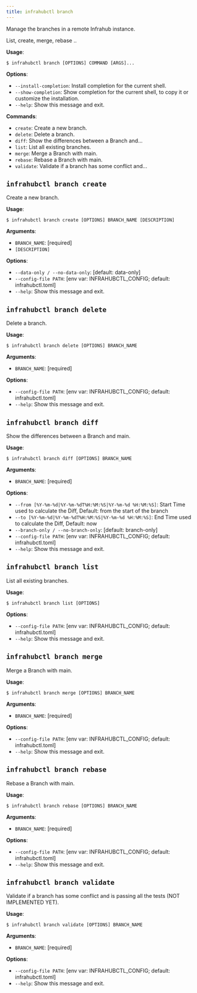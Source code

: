 ```yaml
---
title: infrahubctl branch
---
```


Manage the branches in a remote Infrahub instance.

List, create, merge, rebase ..

**Usage**:

```console
$ infrahubctl branch [OPTIONS] COMMAND [ARGS]...
```

**Options**:

* `--install-completion`: Install completion for the current shell.
* `--show-completion`: Show completion for the current shell, to copy it or customize the installation.
* `--help`: Show this message and exit.

**Commands**:

* `create`: Create a new branch.
* `delete`: Delete a branch.
* `diff`: Show the differences between a Branch and...
* `list`: List all existing branches.
* `merge`: Merge a Branch with main.
* `rebase`: Rebase a Branch with main.
* `validate`: Validate if a branch has some conflict and...

## `infrahubctl branch create`

Create a new branch.

**Usage**:

```console
$ infrahubctl branch create [OPTIONS] BRANCH_NAME [DESCRIPTION]
```

**Arguments**:

* `BRANCH_NAME`: [required]
* `[DESCRIPTION]`

**Options**:

* `--data-only / --no-data-only`: [default: data-only]
* `--config-file PATH`: [env var: INFRAHUBCTL_CONFIG; default: infrahubctl.toml]
* `--help`: Show this message and exit.

## `infrahubctl branch delete`

Delete a branch.

**Usage**:

```console
$ infrahubctl branch delete [OPTIONS] BRANCH_NAME
```

**Arguments**:

* `BRANCH_NAME`: [required]

**Options**:

* `--config-file PATH`: [env var: INFRAHUBCTL_CONFIG; default: infrahubctl.toml]
* `--help`: Show this message and exit.

## `infrahubctl branch diff`

Show the differences between a Branch and main.

**Usage**:

```console
$ infrahubctl branch diff [OPTIONS] BRANCH_NAME
```

**Arguments**:

* `BRANCH_NAME`: [required]

**Options**:

* `--from [%Y-%m-%d|%Y-%m-%dT%H:%M:%S|%Y-%m-%d %H:%M:%S]`: Start Time used to calculate the Diff, Default: from the start of the branch
* `--to [%Y-%m-%d|%Y-%m-%dT%H:%M:%S|%Y-%m-%d %H:%M:%S]`: End Time used to calculate the Diff, Default: now
* `--branch-only / --no-branch-only`: [default: branch-only]
* `--config-file PATH`: [env var: INFRAHUBCTL_CONFIG; default: infrahubctl.toml]
* `--help`: Show this message and exit.

## `infrahubctl branch list`

List all existing branches.

**Usage**:

```console
$ infrahubctl branch list [OPTIONS]
```

**Options**:

* `--config-file PATH`: [env var: INFRAHUBCTL_CONFIG; default: infrahubctl.toml]
* `--help`: Show this message and exit.

## `infrahubctl branch merge`

Merge a Branch with main.

**Usage**:

```console
$ infrahubctl branch merge [OPTIONS] BRANCH_NAME
```

**Arguments**:

* `BRANCH_NAME`: [required]

**Options**:

* `--config-file PATH`: [env var: INFRAHUBCTL_CONFIG; default: infrahubctl.toml]
* `--help`: Show this message and exit.

## `infrahubctl branch rebase`

Rebase a Branch with main.

**Usage**:

```console
$ infrahubctl branch rebase [OPTIONS] BRANCH_NAME
```

**Arguments**:

* `BRANCH_NAME`: [required]

**Options**:

* `--config-file PATH`: [env var: INFRAHUBCTL_CONFIG; default: infrahubctl.toml]
* `--help`: Show this message and exit.

## `infrahubctl branch validate`

Validate if a branch has some conflict and is passing all the tests (NOT IMPLEMENTED YET).

**Usage**:

```console
$ infrahubctl branch validate [OPTIONS] BRANCH_NAME
```

**Arguments**:

* `BRANCH_NAME`: [required]

**Options**:

* `--config-file PATH`: [env var: INFRAHUBCTL_CONFIG; default: infrahubctl.toml]
* `--help`: Show this message and exit.
